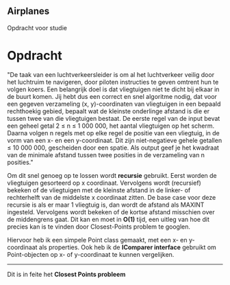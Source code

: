 ## Airplanes
Opdracht voor studie

# Opdracht
"De taak van een luchtverkeersleider is om al het luchtverkeer veilig door het luchtruim te
navigeren, door piloten instructies te geven omtrent hun te volgen koers. Een belangrijk doel
is dat vliegtuigen niet te dicht bij elkaar in de buurt komen. Jij hebt dus een correct
en snel algoritme nodig, dat voor een gegeven verzameling (x, y)-coordinaten van vliegtuigen
in een bepaald rechthoekig gebied, bepaalt wat de kleinste onderlinge afstand is die er tussen
twee van die vliegtuigen bestaat.
De eerste regel van de input bevat een geheel getal 2 ≤ n ≤ 1 000 000, het aantal vliegtuigen
op het scherm. Daarna volgen n regels met op elke regel de positie van een vliegtuig, in de
vorm van een x- en een y-coordinaat. Dit zijn niet-negatieve gehele getallen ≤ 10 000 000,
gescheiden door een spatie. Als output geef je het kwadraat van de minimale afstand tussen
twee posities in de verzameling van n posities."

Om dit snel genoeg op te lossen wordt **recursie** gebruikt. Eerst worden de vliegtuigen gesorteerd op x coordinaat. Vervolgens wordt (recursief) bekeken of de vliegtuigen met de kleinste afstand in de linker- of rechterhelft van de middelste x coordinaat zitten. De base case voor deze recursie is als er maar 1 vliegtuig is, dan wordt de afstand als MAXINT ingesteld. Vervolgens wordt bekeken of de kortse afstand misschien over de middengrens gaat. Dit kan en moet in **O(1)** tijd, een uitleg van hoe dit precies kan is te vinden door Closest-Points problem te googlen.

Hiervoor heb ik een simpele Point class gemaakt, met een x- en y-coordinaat als properties.
Ook heb ik de **IComparer interface** gebruikt om Point-objecten op x- of y-coordinaat te kunnen vergelijken.

---------------
Dit is in feite het **Closest Points probleem**
